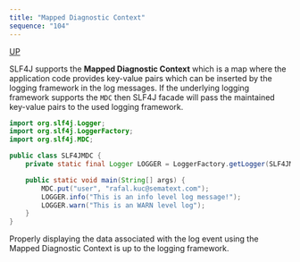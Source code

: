 ```yaml
---
title: "Mapped Diagnostic Context"
sequence: "104"
---
```


[UP](/java/java-logging-index.html)


SLF4J supports the **Mapped Diagnostic Context**
which is a map where the application code provides key-value pairs
which can be inserted by the logging framework in the log messages.
If the underlying logging framework supports the `MDC` then
SLF4J facade will pass the maintained key-value pairs to the used logging framework.

```java
import org.slf4j.Logger;
import org.slf4j.LoggerFactory;
import org.slf4j.MDC;

public class SLF4JMDC {
    private static final Logger LOGGER = LoggerFactory.getLogger(SLF4JMDC.class);

    public static void main(String[] args) {
        MDC.put("user", "rafal.kuc@sematext.com");
        LOGGER.info("This is an info level log message!");
        LOGGER.warn("This is an WARN level log");
    }
}
```

Properly displaying the data associated with the log event
using the Mapped Diagnostic Context is up to the logging framework.
